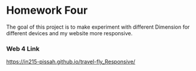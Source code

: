 # Homework Four

The goal of this project is to make experiment with different Dimension for different devices and my website more responsive.

### Web 4 Link

https://in215-pissah.github.io/travel-fly_Responsive/
